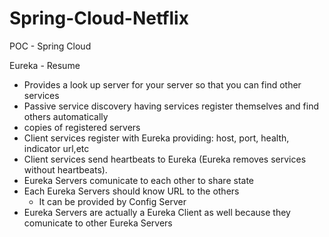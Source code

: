 # Spring-Cloud-Netflix
POC - Spring Cloud


Eureka - Resume
- Provides a look up server for your server so that you can find other services
- Passive service discovery having services register themselves and find others automatically
- copies of registered servers
- Client services register with Eureka providing: host, port, health, indicator url,etc
- Client services send heartbeats to Eureka (Eureka removes services without heartbeats).
- Eureka Servers comunicate to each other to share state
- Each Eureka Servers should know URL to the others
	- It can be provided by Config Server
- Eureka Servers are actually a Eureka Client as well because they comunicate to other Eureka Servers

